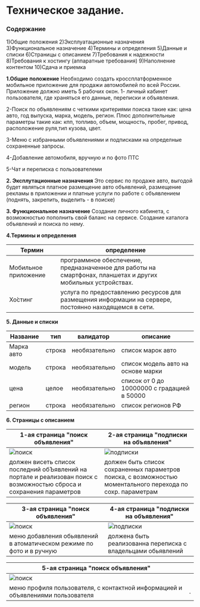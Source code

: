 # Техническое задание.
### Содержание
1)Общие положения
2)Эксплуатационные назначения
3)Функциональное назначение
4)Термины и определения
5)Данные и списки
6)Страницы с описанием
7)Требования к надежности
8)Требования к хостингу (аппаратные требования)
9)Наполнение контентом
10)Сдача и приемка

**1.Общие положение**
Необходимо создать кроссплатформенное мобильное приложение для продажи автомобилей по всей России. Приложение должно иметь 5 рабочих окон.
1- личный кабинет пользователя, где храняться его данные, переписки и объявления. 

2-Поиск по объявлениям с четкими критериями поиска такие как: цена авто, год выпуска, марка, модель, регион. Плюс дополнительные параметры такие как: кпп, топливо, объем, мощность, пробег, привод, расположение руля,тип кузова, цвет.

3-Меню с избранными объявлениями и подписками на определные сохраненные запросы.

4-Добавление автомобиля, вручную и по фото ПТС

5-Чат и переписка с пользователеми 

**2. Эксплутационные назначения**
Это сервис по продаже авто, выгодой будет являться платное размещение авто объявлений, размещение рекламы в приложении и платные услуги по работе с объявлением (поднять, закрепить, выделить - в поиске)

**3. Функциональное назначение**
Создание личного кабинета, с возможностью пополнить свой баланс на сервисе.
Создание каталога объявлений и поиска по нему.

**4.Термины и определения**

**Термин**| **определение**
--- | --- |
Мобильное приложение | программное обеспечение, предназначенное для работы на смартфонах, планшетах и других мобильных устройствах.
Хо́стинг |  услуга по предоставлению ресурсов для размещения информации на сервере, постоянно находящемся в сети.

**5. Данные и списки**

Название | тип | валидатор | описание
-------- | --- |---------- | --------  
Марка авто | строка | необязательно | список марок авто
модель | строка |  необязательно | список модель авто на основе марки
цена | целое | необязательно | список от 0 до 10000000 с градацией в 50000
регион | строка | необязательно | список регионов РФ

**6. Страницы с описанием**

| 1-ая страница "поиск объявления"| 2-ая страница "подписки на объявления"|
-------------- | ------------- |
|![поиск](https://github.com/aerom/Markdown-Cheatsheet/blob/master/1.jpg?raw=true "Текст заголовка логотипа 1")| ![подписки](https://github.com/aerom/Markdown-Cheatsheet/blob/master/2.jpg?raw=true "Текст заголовка логотипа 1")
|должен висеть список последний обЪявлений на портале и реализован поиск с возможностью сброса и сохранения параметров|должен быть список сохраненных параметров поиска, с возможностью моментального перехода по сохр. параметрам

| 3-ая страница "поиск объявления"| 4-ая страница "подписки на объявления"|
-------------- | ------------- |
|![поиск](https://github.com/aerom/Markdown-Cheatsheet/blob/master/4.jpg?raw=true "Текст заголовка логотипа 1")| ![подписки](https://github.com/aerom/Markdown-Cheatsheet/blob/master/5.jpg?raw=true "Текст заголовка логотипа 1")
|меню добавления обьявлений в атоматическом режиме по фото и в ручную|должена быть реализованна переписка с владельцами обьявлений

| 5-ая страница "поиск объявления"| |
-------------- | ------------- |
|![поиск](https://github.com/aerom/Markdown-Cheatsheet/blob/master/6.jpg?raw=true "Текст заголовка логотипа 1")|
|меню профиля пользователя, с контактной информацией и объявлениями пользователя|.
